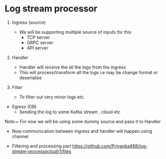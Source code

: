 # Log stream processor

1. Ingress (source)

   - We will be supporting multiple source of inputs for this
     - TCP server
     - GRPC server
     - API server

2. Handler

   - Handler will receive the all the logs from the ingress
   - This will process/transform all the logs i.e may be change format or deserialize

3. Filter
   - To filter out very minor logs etc.

- Egress (DB)
  - Sending the log to some Kafka stream , cloud etc

Note:= For now we will be using some dummy source and pass it to Handler

- Now communication between ingress and handler will happen using channel

- Filtering and processing part https://github.com/Priyanka488/log-stream-processor/pull/1/files
